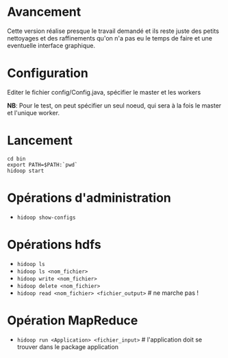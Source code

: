 # Avancement 
Cette version réalise presque le travail demandé et ils reste juste des petits nettoyages 
et des raffinements qu'on n'a pas eu le temps de faire et une eventuelle interface graphique.
# Configuration
Editer le fichier config/Config.java, spécifier le master et les workers

**NB**: Pour le test, on peut spécifier un seul noeud, qui sera à la fois le master et l'unique worker.
# Lancement
```
cd bin
export PATH=$PATH:`pwd`
hidoop start
```
# Opérations d'administration
- `hidoop show-configs`

# Opérations hdfs
- `hidoop ls`
- `hidoop ls <nom_fichier>`
- `hidoop write <nom_fichier>`
- `hidoop delete <nom_fichier>`
- `hidoop read <nom_fichier> <fichier_output>` # ne marche pas !

# Opération MapReduce
- `hidoop run <Application> <fichier_input>` # l'application doit se trouver dans le package application



